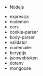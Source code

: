- Nodejs

* expressjs
* nodemon
* cors
* cookie-parser
* body-parser
* validator
* nodemailer
* bcryptjs
* jsonwebtoken
* dotenv
* mongoose
